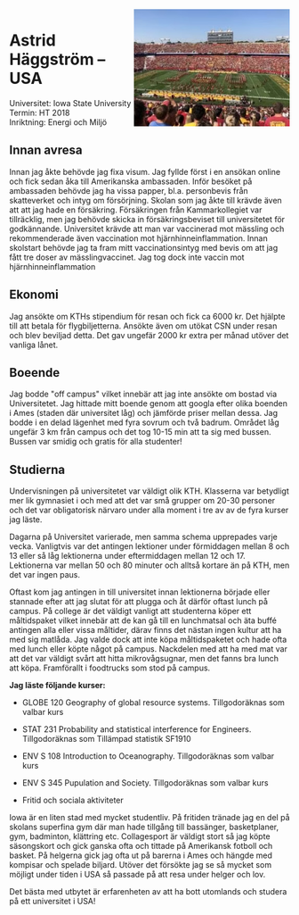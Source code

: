 <img src="../../media/grafik/reseberattelser/astrid-häggström.jpg" style="float: right; width: 36%; min-width: 280px;">

# Astrid Häggström – USA

Universitet: Iowa State University  
Termin: HT 2018  
Inriktning: Energi och Miljö

## Innan avresa

Innan jag åkte behövde jag fixa visum. Jag fyllde först i en ansökan online och fick sedan åka till Amerikanska ambassaden. Inför besöket på ambassaden behövde jag ha vissa papper, bl.a. personbevis från skatteverket och intyg om försörjning. Skolan som jag åkte till krävde även att att jag hade en försäkring. Försäkringen från Kammarkollegiet var tillräcklig, men jag behövde skicka in försäkringsbeviset till universitetet för godkännande. Universitet krävde att man var vaccinerad mot mässling och rekommenderade även vaccination mot hjärnhinneinflammation. Innan skolstart behövde jag ta fram mitt vaccinationsintyg med bevis om att jag fått tre doser av mässlingvaccinet. Jag tog dock inte vaccin mot hjärnhinneinflammation

## Ekonomi

Jag ansökte om KTHs stipendium för resan och fick ca 6000 kr. Det hjälpte till att betala för flygbiljetterna. Ansökte även om utökat CSN under resan och blev beviljad detta. Det gav ungefär 2000 kr extra per månad utöver det vanliga lånet.

## Boeende

Jag bodde "off campus" vilket innebär att jag inte ansökte om bostad via Universitetet. Jag hittade mitt boende genom att googla efter olika boenden i Ames (staden där universitet låg) och jämförde priser mellan dessa. Jag bodde i en delad lägenhet med fyra sovrum och två badrum. Området låg ungefär 3 km från campus och det tog 10-15 min att ta sig med bussen. Bussen var smidig och gratis för alla studenter!

## Studierna

Undervisningen på universitetet var väldigt olik KTH. Klasserna var betydligt mer lik gymnasiet i och med att det var små grupper om 20-30 personer och det var obligatorisk närvaro under alla moment i tre av av de fyra kurser jag läste.

Dagarna på Universitet varierade, men samma schema upprepades varje vecka. Vanligtvis var det antingen lektioner under förmiddagen mellan 8 och 13 eller så låg lektionerna under eftermiddagen mellan 12 och 17. Lektionerna var mellan 50 och 80 minuter och alltså kortare än på KTH, men det var ingen paus.

Oftast kom jag antingen in till universitet innan lektionerna började eller stannade efter att jag slutat för att plugga och åt därför oftast lunch på campus. På college är det väldigt vanligt att studenterna köper ett måltidspaket vilket innebär att de kan gå till en lunchmatsal och äta buffé antingen alla eller vissa måltider, därav finns det nästan ingen kultur att ha med sig matlåda. Jag valde dock att inte köpa måltidspaketet och hade ofta med lunch eller köpte något på campus. Nackdelen med att ha med mat var att det var väldigt svårt att hitta mikrovågsugnar, men det fanns bra lunch att köpa. Framförallt i foodtrucks som stod på campus.

**Jag läste följande kurser:**

-   GLOBE 120 Geography of global resource systems. Tillgodoräknas som valbar kurs

-   STAT 231 Probability and statistical interference for Engineers. Tillgodoräknas som Tillämpad statistik SF1910

-   ENV S 108 Introduction to Oceanography. Tillgodoräknas som valbar kurs

-   ENV S 345 Pupulation and Society. Tillgodoräknas som valbar kurs

-   Fritid och sociala aktiviteter

Iowa är en liten stad med mycket studentliv. På fritiden tränade jag en del på skolans superfina gym där man hade tillgång till bassänger, basketplaner, gym, badminton, klättring etc. Collagesport är väldigt stort så jag köpte säsongskort och gick ganska ofta och tittade på Amerikansk fotboll och basket. På helgerna gick jag ofta ut på barerna i Ames och hängde med kompisar och spelade biljard. Utöver det försökte jag se så mycket som möjligt under tiden i USA så passade på att resa under helger och lov.

Det bästa med utbytet är erfarenheten av att ha bott utomlands och studera på ett universitet i USA!
